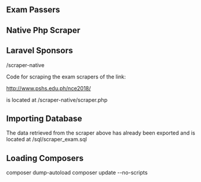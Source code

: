  ## Exam Passers

## Native Php Scraper
 
## Laravel Sponsors
/scraper-native

Code for scraping the exam scrapers of the link:

http://www.pshs.edu.ph/nce2018/


is located at /scraper-native/scraper.php
 

## Importing Database

The data retrieved from the scraper above has already been exported and is located at /sql/scraper_exam.sql


## Loading Composers

composer dump-autoload
composer update --no-scripts

## 
 